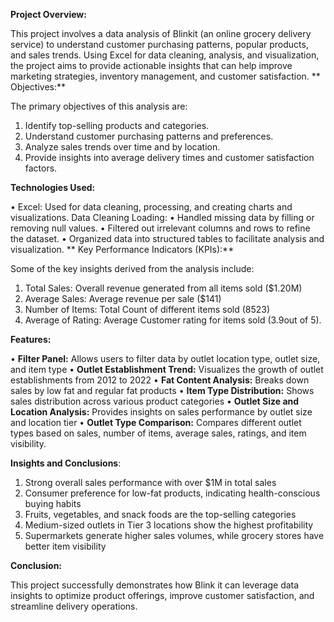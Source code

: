 **Project Overview:**

This project involves a data analysis of Blinkit (an online grocery delivery service) to understand customer purchasing patterns, popular products, and sales trends. Using Excel for data cleaning, analysis, and visualization, the project aims to provide actionable insights that can help improve marketing strategies, inventory management, and customer satisfaction.
**
Objectives:**

The primary objectives of this analysis are:

1.	Identify top-selling products and categories.
2.	Understand customer purchasing patterns and preferences.
3.	Analyze sales trends over time and by location.
4.	Provide insights into average delivery times and customer satisfaction factors.

**Technologies Used:**

•	Excel: Used for data cleaning, processing, and creating charts and visualizations.
Data Cleaning Loading:
•	Handled missing data by filling or removing null values.
•	Filtered out irrelevant columns and rows to refine the dataset.
•	Organized data into structured tables to facilitate analysis and visualization.
**
Key Performance Indicators (KPIs):**

Some of the key insights derived from the analysis include:

1.  Total Sales: Overall revenue generated from all items sold ($1.20M)
2. Average Sales: Average revenue per sale ($141)
3. Number of Items: Total Count of different items sold (8523)
4. Average of Rating: Average Customer rating for items sold (3.9out of 5).

**Features:**

•	**Filter Panel:** Allows users to filter data by outlet location type, outlet size, and item type
•	**Outlet Establishment Trend:** Visualizes the growth of outlet establishments from 2012 to 2022
•	**Fat Content Analysis:** Breaks down sales by low fat and regular fat products
•	**Item Type Distribution:** Shows sales distribution across various product categories
•	**Outlet Size and Location Analysis:** Provides insights on sales performance by outlet size and location tier
•	**Outlet Type Comparison:** Compares different outlet types based on sales, number of items, average sales, ratings, and item visibility.

**Insights and Conclusions**:

1.	Strong overall sales performance with over $1M in total sales
2.	Consumer preference for low-fat products, indicating health-conscious buying habits
3.	Fruits, vegetables, and snack foods are the top-selling categories
4.	Medium-sized outlets in Tier 3 locations show the highest profitability
5.	Supermarkets generate higher sales volumes, while grocery stores have better item visibility




**Conclusion:**

This project successfully demonstrates how Blink it can leverage data insights to optimize product offerings, improve customer satisfaction, and streamline delivery operations.

